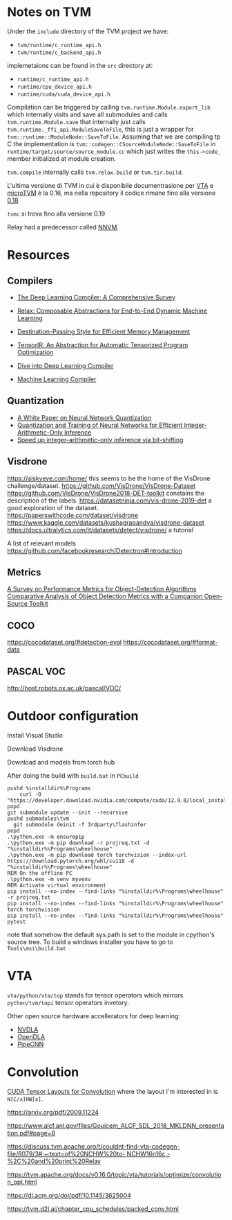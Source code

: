 # Notes on TVM

Under the `include` directory of the TVM project we have:

  * `tvm/runtime/c_runtime_api.h`
  * `tvm/runtime/c_backend_api.h`

implemetaions can be found in the `src` directory at:

  * `runtime/c_runtime_api.h`
  * `runtime/cpu_device_api.h`
  * `runtime/cuda/cuda_device_api.h`

Compilation can be triggered by calling `tvm.runtime.Module.export_lib` which
internally visits and save all submodules and calls `tvm.runtime.Module.save`
that internally just calls `tvm.runtime._ffi_api.ModuleSaveToFile`, this is
just a wrapper for `tvm::runtime::ModuleNode::SaveToFile`. Assuming that we are
compiling tp C the implementation is
`tvm::codegen::CSourceModuleNode::SaveToFile` in
`runtime/target/source/source_module.cc` which just writes the `this->code_`
member initialized at module creation.

`tvm.compile` internally calls `tvm.relax.build` or `tvm.tir.build`.

L'ultima versione di TVM in cui è disponibile documentrasione per
[VTA](https://tvm.apache.org/docs/v0.16.0/topic/vta/index.html)
e
[microTVM](https://tvm.apache.org/docs/v0.16.0/topic/microtvm/index.html)
è la 0.16, ma nella repository il codice rimane fino alla versione
[0.18](https://github.com/apache/tvm/tree/v0.18.0).

`tvmc` si trova fino alla versione 0.19

Relay had a predecessor called [NNVM](https://discuss.tvm.apache.org/t/difference-relay-vs-nnvm/7549#:~:text=NNVM%20was%20the%20precursor%20to%20Relay).

# Resources

## Compilers

  * [The Deep Learning Compiler: A Comprehensive Survey](https://arxiv.org/abs/2002.03794)
  * [Relax: Composable Abstractions for End-to-End Dynamic Machine Learning](https://arxiv.org/abs/2311.02103)
  * [Destination-Passing Style for Efficient Memory Management](https://simon.peytonjones.org/assets/pdfs/destination-passing-style.pdf)
  * [TensorIR: An Abstraction for Automatic Tensorized Program Optimization](https://arxiv.org/abs/2207.04296)

  * [Dive into Deep Learning Compiler](https://tvm.d2l.ai)
  * [Machine Learning Compiler](https://mlc.ai)

## Quantization

  * [A White Paper on Neural Network Quantization](https://arxiv.org/abs/2106.08295)
  * [Quantization and Training of Neural Networks for Efficient Integer-Arithmetic-Only Inference](https://arxiv.org/abs/1712.05877)
  * [Speed up integer-arithmetic-only inference via bit-shifting](https://www.nature.com/articles/s41598-025-02544-4)

## Visdrone

https://aiskyeye.com/home/ this seems to be the home of the VisDrone
challenge/dataset.
https://github.com/VisDrone/VisDrone-Dataset
https://github.com/VisDrone/VisDrone2018-DET-toolkit constains the description
of the labels.
https://datasetninja.com/vis-drone-2019-det a good exploration of the dataset.
https://paperswithcode.com/dataset/visdrone
https://www.kaggle.com/datasets/kushagrapandya/visdrone-dataset
https://docs.ultralytics.com/it/datasets/detect/visdrone/ a tutorial


A list of relevant models
https://github.com/facebookresearch/Detectron#introduction

## Metrics

[A Survey on Performance Metrics for Object-Detection
Algorithms](https://ieeexplore.ieee.org/document/9145130)
[Comparative Analysis of Object Detection Metrics with a Companion Open-Source
Toolkit](https://doi.org/10.3390/electronics10030279)

## COCO

https://cocodataset.org/#detection-eval
https://cocodataset.org/#format-data

## PASCAL VOC

http://host.robots.ox.ac.uk/pascal/VOC/

# Outdoor configuration

Install Visual Studio

Download Visdrone

Download and models from torch hub

After doing the build with `build.bat` in `PCbuild`

```
pushd %installdir%\Programs
    curl -O "https://developer.download.nvidia.com/compute/cuda/12.9.0/local_installers/cuda_12.9.0_576.02_windows.exe"
popd
git submodule update --init --recursive
pushd submodules\tvm
  git submodule deinit -f 3rdparty\flashinfer
popd
.\python.exe -m ensurepip
.\python.exe -m pip download -r projreq.txt -d "%installdir%\Programs\wheelhouse"
.\python.exe -m pip download torch torchvision --index-url https://download.pytorch.org/whl/cu118 -d "%installdir%\Programs\wheelhouse"
REM On the offline PC
.\python.exe -m venv myvenv
REM Activate virtual environment
pip install --no-index --find-links "%installdir%\Programs\wheelhouse" -r projreq.txt
pip install --no-index --find-links "%installdir%\Programs\wheelhouse" torch torchvision
pip install --no-index --find-links "%installdir%\Programs\wheelhouse" pytest
```

note that somehow the default sys.path is set to the module in cpython's source
tree. To build a windows installer you have to go to `Tools\msi\build.bat`

# VTA

`vta/python/vta/top` stands for tensor operators which mirrors
`python/tvm/topi` tensor operators invetory.

Other open source hardware accellerators for deep learning:

  * [NVDLA](https://nvdla.org/)
  * [OpenDLA](https://github.com/OpenDLA/OpenDLA)
  * [PipeCNN](https://github.com/doonny/PipeCNN)

# Convolution

[CUDA Tensor Layouts for Convolution](https://leimao.github.io/blog/CUDA-Convolution-Tensor-Layouts/)
where the layout I'm interested in is `N[C/x]HW[x]`.

https://arxiv.org/pdf/2009.11224

https://www.alcf.anl.gov/files/Gouicem_ALCF_SDL_2018_MKLDNN_presentation.pdf#page=8

https://discuss.tvm.apache.org/t/couldnt-find-vta-codegen-file/8079/3#:~:text=of%20NCHW%20to-,NCHW16n16c,-%2C%20and%20print%20Relay

https://tvm.apache.org/docs/v0.16.0/topic/vta/tutorials/optimize/convolution_opt.html

https://dl.acm.org/doi/pdf/10.1145/3625004

https://tvm.d2l.ai/chapter_cpu_schedules/packed_conv.html
